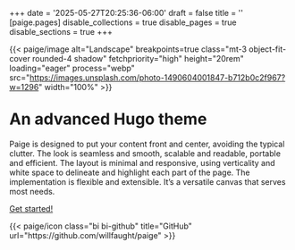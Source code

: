+++
date = '2025-05-27T20:25:36-06:00'
draft = false
title = ''
[paige.pages]
disable_collections = true
disable_pages = true
disable_sections = true
+++

{{< paige/image alt="Landscape" breakpoints=true class="mt-3 object-fit-cover rounded-4 shadow" fetchpriority="high" height="20rem" loading="eager" process="webp" src="https://images.unsplash.com/photo-1490604001847-b712b0c2f967?w=1296" width="100%" >}}

<h1 class="fw-bold h1 text-center" style="margin-top: 2rem">An advanced Hugo theme</h1>

<div class="container-fluid">
    <div class="justify-content-center row">
        <div class="col col-auto col-lg-8 px-0">
            <p class="lead mb-0 text-center">Paige is designed to put your content front and center, avoiding the typical clutter. The look is seamless and smooth, scalable and readable, portable and efficient. The layout is minimal and responsive, using verticality and white space to delineate and highlight each part of the page. The implementation is flexible and extensible. It’s a versatile canvas that serves most needs.</p>
        </div>
    </div>
</div>

<p class="lead text-center">
    <a href="https://github.com/willfaught/paige">Get started!</a>
</p>

<div class="column-gap-3 d-flex display-6 justify-content-center">
    {{< paige/icon class="bi bi-github" title="GitHub" url="https://github.com/willfaught/paige" >}}
</div>